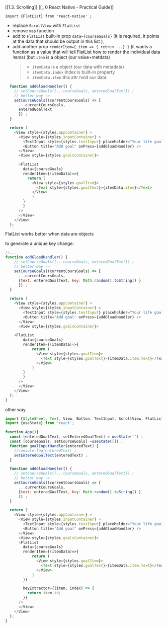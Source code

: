 [[1.3. Scrolling]]
[[_ 0 React Native - Practical Guide]]

`import {FlatList} from 'react-native' ;`
- replace `ScrollView` with `FlatList`
- remove `map` function
- add to `FlatList` built-in prop `data={courseGoals}` (it is required, it points at the data that should be output in this list ),
- add another prop `renderItem={ item => { retrun ...} }` (it wants a function as a value that will tell FlatList how to render the individual data items) (but `item` is a object (our value+metdata)
 
  > - `itemData` is a object (our data with metadata)
  >  - `itemData.index` index is built-in property
  >  -  `itemData.item` this attr hold our data
  
```js
  function addGloadHandler() {
    // setCourseGoals([...courseGoals, enteredGoalText]) ;
    // better way ->
    setCourseGoals((currentCoursGoals) => [
      ...currentCoursGoals,
      enteredGoalText
      ]) ;
  }

  return (
    <View style={styles.appContainer} >
      <View style={styles.inputContainer} >
        <TextInput style={styles.textInput} placeholder="Your life goals!"     onChangeText={goalInputHandler}/>
        <Button title="Add goal" onPress={addGloadHandler} />
      </View>
      <View style={styles.goalsContainer}>

      <FlatList
        data={courseGoals}
        renderItem={(itemData)=>{
          return (
            <View style={styles.goalItem}>
              <Text style={styles.goalText}>{itemData.item}</Text>
            </View>
            )
        }
        }
      />
      </View>
    </View>
  );
```

FlatList works better when data are objects 

to generate a unique key
change:
```js
//...
function addGloadHandler() {
    // setCourseGoals([...courseGoals, enteredGoalText]) ;
    // better way ->
    setCourseGoals((currentCoursGoals) => [
      ...currentCoursGoals,
      {text: enteredGoalText, key: Math.random().toString() }
      ]) ;
  }

  return (
    <View style={styles.appContainer} >
      <View style={styles.inputContainer} >
        <TextInput style={styles.textInput} placeholder="Your life goals!"     onChangeText={goalInputHandler}/>
        <Button title="Add goal" onPress={addGloadHandler} />
      </View>
      <View style={styles.goalsContainer}>

	<FlatList
        data={courseGoals}
        renderItem={(itemData)=>{
            return (
              <View style={styles.goalItem}>
                <Text style={styles.goalText}>{itemData.item.text}</Text>
              </View>
            )
        }
        }
      />
      </View>
    </View>
  );
}
```


other way
```js
import {StyleSheet, Text, View, Button, TextInput, ScrollView, FlatList } from 'react-native';
import {useState} from 'react';

function App(){
  const [enteredGoalText, setEnteredGoalText] = useState('') ;
  const [courseGoals, setCourseGoals] =useState([]) ;
  function goalInputHandler(enteredText) {
    //console.log(enteredText) ;
    setEnteredGoalText(enteredText) ;
  }

  function addGloadHandler() {
    // setCourseGoals([...courseGoals, enteredGoalText]) ;
    // better way ->
    setCourseGoals((currentCoursGoals) => [
      ...currentCoursGoals,
      {text: enteredGoalText, key: Math.random().toString() }
      ]) ;
  }

  return (
    <View style={styles.appContainer} >
      <View style={styles.inputContainer} >
        <TextInput style={styles.textInput} placeholder="Your life goals!"     onChangeText={goalInputHandler}/>
        <Button title="Add goal" onPress={addGloadHandler} />
      </View>
      <View style={styles.goalsContainer}>
      <FlatList
        data={courseGoals}
        renderItem={(itemData)=>{
            return (
              <View style={styles.goalItem}>
                <Text style={styles.goalText}>{itemData.item.text}</Text>
              </View>
            )
        }}

        keyExtractor={(item, index) => {
          return item.id;
        }}
      />
      </View>
    </View>
  );
}
```








